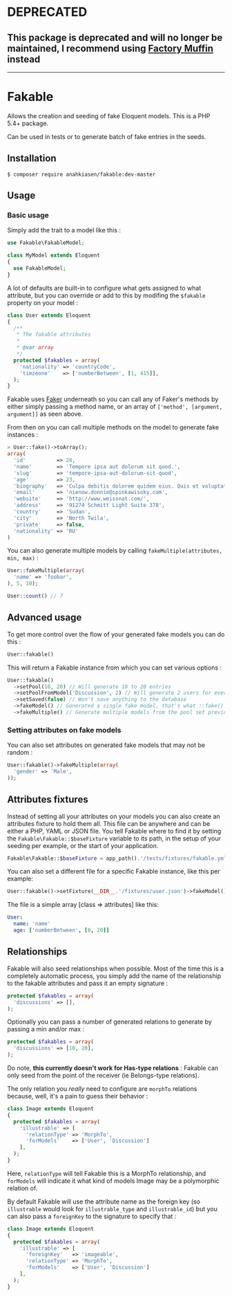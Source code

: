 # DEPRECATED
## This package is deprecated and will no longer be maintained, I recommend using [Factory Muffin](https://github.com/thephpleague/factory-muffin) instead

-----

# Fakable

Allows the creation and seeding of fake Eloquent models. This is a PHP 5.4+ package.

Can be used in tests or to generate batch of fake entries in the seeds.

## Installation

```
$ composer require anahkiasen/fakable:dev-master
```

## Usage

### Basic usage

Simply add the trait to a model like this :

```php
use Fakable\FakableModel;

class MyModel extends Eloquent
{
  use FakableModel;
}
```

A lot of defaults are built-in to configure what gets assigned to what attribute, but you can override or add to this by modifing the `$fakable` property on your model :

```php
class User extends Eloquent
{
  /**
   * The fakable attributes
   *
   * @var array
   */
  protected $fakables = array(
    'nationality' => 'countryCode',
    'timzeone'    => ['numberBetween', [1, 415]],
  );
}
```

Fakable uses [Faker](https://github.com/fzaninotto/Faker) underneath so you can call any of Faker's methods by either simply passing a method name, or an array of `['method', [argument, argument]]` as seen above.

From then on you can call multiple methods on the model to generate fake instances :

```php
> User::fake()->toArray();
array(
  'id'          => 28,
  'name'        => 'Tempore ipsa aut dolorum sit quod.',
  'slug'        => 'tempore-ipsa-aut-dolorum-sit-quod',
  'age'         => 23,
  'biography'   => 'Culpa debitis dolorem quidem eius. Quis et voluptatibus est. Quia nulla rerum expedita magnam.',
  'email'       => 'nienow.donnie@spinkawisoky.com',
  'website'     => 'http://www.weissnat.com/',
  'address'     => '91274 Schmitt Light Suite 378',
  'country'     => 'Sudan',
  'city'        => 'North Twila',
  'private'     => false,
  'nationality' => 'RU'
)
```

You can also generate multiple models by calling `fakeMultiple(attributes, min, max)` :

```php
User::fakeMultiple(array(
  'name' => 'foobar',
), 5, 10);

User::count() // 7
```

## Advanced usage

To get more control over the flow of your generated fake models you can do this :

```php
User::fakable()
```

This will return a Fakable instance from which you can set various options :

```php
User::fakable()
  ->setPool(10, 20) // Will generate 10 to 20 entries
  ->setPoolFromModel('Discussion', 2) // Will generate 2 users for every discussion
  ->setSaved(false) // Won't save anything to the database
  ->fakeModel() // Generated a single fake model, that's what ::fake() calls
  ->fakeMultiple() // Generate multiple models from the pool set previously
```

### Setting attributes on fake models

You can also set attributes on generated fake models that may not be random :

```php
User::fakable()->fakeMultiple(array(
  'gender' => 'Male',
));
```

## Attributes fixtures

Instead of setting all your attributes on your models you can also create an attributes fixture to hold them all. This file can be anywhere and can be either a PHP, YAML or JSON file.
You tell Fakable where to find it by setting the `Fakable\Fakable::$baseFixture` variable to its path, in the setup of your seeding per example, or the start of your application.

```php
Fakable\Fakable::$baseFixture = app_path().'/tests/fixtures/fakable.yml';
```

You can also set a different file for a specific Fakable instance, like this per example:

```php
User::fakable()->setFixture(__DIR__.'/fixtures/user.json')->fakeModel()
```

The file is a simple array [class => attributes] like this:

```yml
User:
  name: 'name'
  age: ['numberBetween', [0, 20]]
```

## Relationships

Fakable will also seed relationships when possible. Most of the time this is a completely automatic process, you simply add the name of the relationship to the fakable attributes and pass it an empty signature :

```php
protected $fakables = array(
  'discussions' => [],
);
```

Optionally you can pass a number of generated relations to generate by passing a min and/or max :


```php
protected $fakables = array(
  'discussions' => [10, 20],
);
```

Do note, **this currently doesn't work for Has-type relations** : Fakable can only seed from the point of the receiver (ie Belongs-type relations).

The only relation you _really_ need to configure are `morphTo` relations because, well, it's a pain to guess their behavior :

```php
class Image extends Eloquent
{
  protected $fakables = array(
    'illustrable' => [
      'relationType' => 'MorphTo',
      'forModels'    => ['User', 'Discussion']
    ],
  );
}
```

Here, `relationType` will tell Fakable this is a MorphTo relationship, and `forModels` will indicate it what kind of models Image may be a polymorphic relation of.

By default Fakable will use the attribute name as the foreign key (so `illustrable` would look for `illustrable_type` and `illustrable_id`) but you can also pass a `foreignKey` to the signature to specify that :

```php
class Image extends Eloquent
{
  protected $fakables = array(
    'illustrable' => [
      'foreignKey'   => 'imageable',
      'relationType' => 'MorphTo',
      'forModels'    => ['User', 'Discussion']
    ],
  );
}
```
